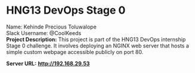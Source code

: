 # HNG13 DevOps Stage 0

Name: Kehinde Precious Toluwalope  
Slack Username: @CoolKeeds  
**Project Description:** 
This project is part of the HNG13 DevOps internship Stage 0 challenge. It involves deploying an NGINX web server that hosts a simple custom webpage accessible publicly on port 80.

**Server URL:** **http://192.168.29.53**
